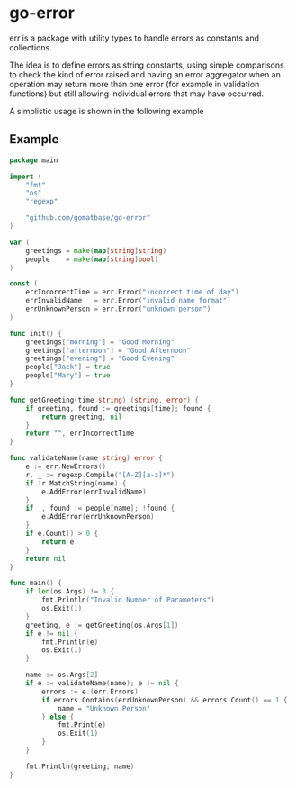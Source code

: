 # go-error

err is a package with utility types to handle errors as constants and collections.

The idea is to define errors as string constants, using simple comparisons to check the kind
of error raised and having an error aggregator when an operation may return more than one error
(for example in validation functions) but still allowing individual errors that may have occurred.

A simplistic usage is shown in the following example

## Example

```go
package main

import (
	"fmt"
	"os"
	"regexp"

	"github.com/gomatbase/go-error"
)

var (
	greetings = make(map[string]string)
	people    = make(map[string]bool)
)

const (
	errIncorrectTime = err.Error("incorrect time of day")
	errInvalidName   = err.Error("invalid name format")
	errUnknownPerson = err.Error("unknown person")
)

func init() {
	greetings["morning"] = "Good Morning"
	greetings["afternoon"] = "Good Afternoon"
	greetings["evening"] = "Good Evening"
	people["Jack"] = true
	people["Mary"] = true
}

func getGreeting(time string) (string, error) {
	if greeting, found := greetings[time]; found {
		return greeting, nil
	}
	return "", errIncorrectTime
}

func validateName(name string) error {
	e := err.NewErrors()
	r, _ := regexp.Compile("[A-Z][a-z]*")
	if !r.MatchString(name) {
		e.AddError(errInvalidName)
	}
	if _, found := people[name]; !found {
		e.AddError(errUnknownPerson)
	}
	if e.Count() > 0 {
		return e
	}
	return nil
}

func main() {
	if len(os.Args) != 3 {
		fmt.Println("Invalid Number of Parameters")
		os.Exit(1)
	}
	greeting, e := getGreeting(os.Args[1])
	if e != nil {
		fmt.Println(e)
		os.Exit(1)
	}

	name := os.Args[2]
	if e := validateName(name); e != nil {
		errors := e.(err.Errors)
		if errors.Contains(errUnknownPerson) && errors.Count() == 1 {
			name = "Unknown Person"
		} else {
			fmt.Print(e)
			os.Exit(1)
		}
	}

	fmt.Println(greeting, name)
}
```